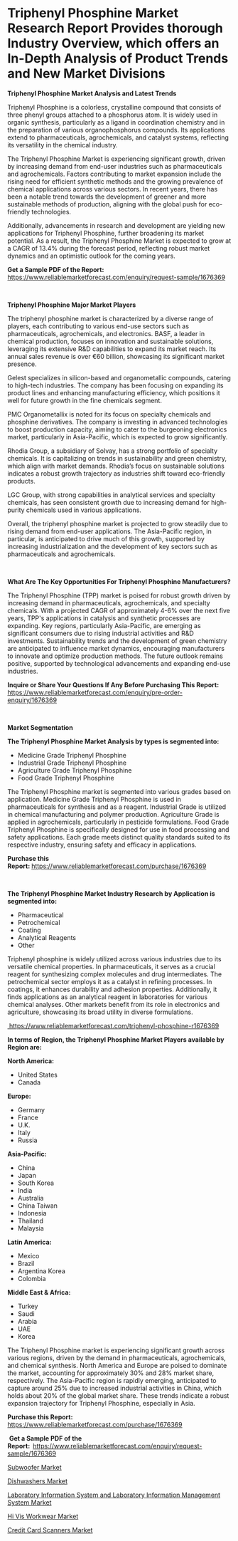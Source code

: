 <p><h1>Triphenyl Phosphine Market Research Report Provides thorough Industry Overview, which offers an In-Depth Analysis of Product Trends and New Market Divisions</h1></p><p><strong>Triphenyl Phosphine Market Analysis and Latest Trends</strong></p>
<p><p>Triphenyl Phosphine is a colorless, crystalline compound that consists of three phenyl groups attached to a phosphorus atom. It is widely used in organic synthesis, particularly as a ligand in coordination chemistry and in the preparation of various organophosphorus compounds. Its applications extend to pharmaceuticals, agrochemicals, and catalyst systems, reflecting its versatility in the chemical industry.</p><p>The Triphenyl Phosphine Market is experiencing significant growth, driven by increasing demand from end-user industries such as pharmaceuticals and agrochemicals. Factors contributing to market expansion include the rising need for efficient synthetic methods and the growing prevalence of chemical applications across various sectors. In recent years, there has been a notable trend towards the development of greener and more sustainable methods of production, aligning with the global push for eco-friendly technologies.</p><p>Additionally, advancements in research and development are yielding new applications for Triphenyl Phosphine, further broadening its market potential. As a result, the Triphenyl Phosphine Market is expected to grow at a CAGR of 13.4% during the forecast period, reflecting robust market dynamics and an optimistic outlook for the coming years.</p></p>
<p><strong>Get a Sample PDF of the Report:&nbsp;</strong> <a href="https://www.reliablemarketforecast.com/enquiry/request-sample/1676369?utm_campaign=1129&utm_medium=2&utm_source=Github&utm_content=ia&utm_term=30092024&utm_id=triphenyl-phosphine">https://www.reliablemarketforecast.com/enquiry/request-sample/1676369</a></p>
<p>&nbsp;</p>
<p><strong>Triphenyl Phosphine Major Market Players</strong></p>
<p><p>The triphenyl phosphine market is characterized by a diverse range of players, each contributing to various end-use sectors such as pharmaceuticals, agrochemicals, and electronics. BASF, a leader in chemical production, focuses on innovation and sustainable solutions, leveraging its extensive R&D capabilities to expand its market reach. Its annual sales revenue is over €60 billion, showcasing its significant market presence.</p><p>Gelest specializes in silicon-based and organometallic compounds, catering to high-tech industries. The company has been focusing on expanding its product lines and enhancing manufacturing efficiency, which positions it well for future growth in the fine chemicals segment.</p><p>PMC Organometallix is noted for its focus on specialty chemicals and phosphine derivatives. The company is investing in advanced technologies to boost production capacity, aiming to cater to the burgeoning electronics market, particularly in Asia-Pacific, which is expected to grow significantly.</p><p>Rhodia Group, a subsidiary of Solvay, has a strong portfolio of specialty chemicals. It is capitalizing on trends in sustainability and green chemistry, which align with market demands. Rhodia’s focus on sustainable solutions indicates a robust growth trajectory as industries shift toward eco-friendly products.</p><p>LGC Group, with strong capabilities in analytical services and specialty chemicals, has seen consistent growth due to increasing demand for high-purity chemicals used in various applications. </p><p>Overall, the triphenyl phosphine market is projected to grow steadily due to rising demand from end-user applications. The Asia-Pacific region, in particular, is anticipated to drive much of this growth, supported by increasing industrialization and the development of key sectors such as pharmaceuticals and agrochemicals. </p></p>
<p>&nbsp;</p>
<p><strong>What Are The Key Opportunities For Triphenyl Phosphine Manufacturers?</strong></p>
<p><p>The Triphenyl Phosphine (TPP) market is poised for robust growth driven by increasing demand in pharmaceuticals, agrochemicals, and specialty chemicals. With a projected CAGR of approximately 4-6% over the next five years, TPP's applications in catalysis and synthetic processes are expanding. Key regions, particularly Asia-Pacific, are emerging as significant consumers due to rising industrial activities and R&D investments. Sustainability trends and the development of green chemistry are anticipated to influence market dynamics, encouraging manufacturers to innovate and optimize production methods. The future outlook remains positive, supported by technological advancements and expanding end-use industries.</p></p>
<p><strong>Inquire or Share Your Questions If Any Before Purchasing This Report:</strong> <a href="https://www.reliablemarketforecast.com/enquiry/pre-order-enquiry/1676369?utm_campaign=1129&utm_medium=2&utm_source=Github&utm_content=ia&utm_term=30092024&utm_id=triphenyl-phosphine">https://www.reliablemarketforecast.com/enquiry/pre-order-enquiry/1676369</a></p>
<p>&nbsp;</p>
<p><strong>Market Segmentation</strong></p>
<p><strong>The Triphenyl Phosphine Market Analysis by types is segmented into:</strong></p>
<p><ul><li>Medicine Grade Triphenyl Phosphine</li><li>Industrial Grade Triphenyl Phosphine</li><li>Agriculture Grade Triphenyl Phosphine</li><li>Food Grade Triphenyl Phosphine</li></ul></p>
<p><p>The Triphenyl Phosphine market is segmented into various grades based on application. Medicine Grade Triphenyl Phosphine is used in pharmaceuticals for synthesis and as a reagent. Industrial Grade is utilized in chemical manufacturing and polymer production. Agriculture Grade is applied in agrochemicals, particularly in pesticide formulations. Food Grade Triphenyl Phosphine is specifically designed for use in food processing and safety applications. Each grade meets distinct quality standards suited to its respective industry, ensuring safety and efficacy in applications.</p></p>
<p><strong>Purchase this Report:&nbsp;</strong><a href="https://www.reliablemarketforecast.com/purchase/1676369?utm_campaign=1129&utm_medium=2&utm_source=Github&utm_content=ia&utm_term=30092024&utm_id=triphenyl-phosphine">https://www.reliablemarketforecast.com/purchase/1676369</a></p>
<p>&nbsp;</p>
<p><strong>The Triphenyl Phosphine Market Industry Research by Application is segmented into:</strong></p>
<p><ul><li>Pharmaceutical</li><li>Petrochemical</li><li>Coating</li><li>Analytical Reagents</li><li>Other</li></ul></p>
<p><p>Triphenyl phosphine is widely utilized across various industries due to its versatile chemical properties. In pharmaceuticals, it serves as a crucial reagent for synthesizing complex molecules and drug intermediates. The petrochemical sector employs it as a catalyst in refining processes. In coatings, it enhances durability and adhesion properties. Additionally, it finds applications as an analytical reagent in laboratories for various chemical analyses. Other markets benefit from its role in electronics and agriculture, showcasing its broad utility in diverse formulations.</p></p>
<p><a href="https://www.reliablemarketforecast.com/triphenyl-phosphine-r1676369?utm_campaign=1129&utm_medium=2&utm_source=Github&utm_content=ia&utm_term=30092024&utm_id=triphenyl-phosphine">&nbsp;https://www.reliablemarketforecast.com/triphenyl-phosphine-r1676369</a></p>
<p><strong>In terms of Region, the Triphenyl Phosphine Market Players available by Region are:</strong></p>
<p>
    <p> <strong> North America: </strong>
        <ul>
            <li>United States</li>
            <li>Canada</li>
        </ul>
        </p> 
    <p> <strong> Europe: </strong>
        <ul>
            <li>Germany</li>
            <li>France</li>
            <li>U.K.</li>
            <li>Italy</li>
            <li>Russia</li>
        </ul>
        </p> 
    <p> <strong> Asia-Pacific: </strong>
        <ul>
            <li>China</li>
            <li>Japan</li>
            <li>South Korea</li>
            <li>India</li>
            <li>Australia</li>
            <li>China Taiwan</li>
            <li>Indonesia</li>
            <li>Thailand</li>
            <li>Malaysia</li>
        </ul>
        </p> 
    <p> <strong> Latin America: </strong>
        <ul>
            <li>Mexico</li>
            <li>Brazil</li>
            <li>Argentina Korea</li>
            <li>Colombia</li>
        </ul>
        </p> 
    <p> <strong> Middle East & Africa: </strong>
        <ul>
            <li>Turkey</li>
            <li>Saudi</li>
            <li>Arabia</li>
            <li>UAE</li>
            <li>Korea</li>
        </ul>
    </p>
    </p>
<p><p>The Triphenyl Phosphine market is experiencing significant growth across various regions, driven by the demand in pharmaceuticals, agrochemicals, and chemical synthesis. North America and Europe are poised to dominate the market, accounting for approximately 30% and 28% market share, respectively. The Asia-Pacific region is rapidly emerging, anticipated to capture around 25% due to increased industrial activities in China, which holds about 20% of the global market share. These trends indicate a robust expansion trajectory for Triphenyl Phosphine, especially in Asia.</p></p>
<p><strong>Purchase this Report: </strong><a href="https://www.reliablemarketforecast.com/purchase/1676369?utm_campaign=1129&utm_medium=2&utm_source=Github&utm_content=ia&utm_term=30092024&utm_id=triphenyl-phosphine">https://www.reliablemarketforecast.com/purchase/1676369</a></p>
<p>&nbsp;<strong>Get a Sample PDF of the Report:&nbsp;&nbsp;</strong><a href="https://www.reliablemarketforecast.com/enquiry/request-sample/1676369?utm_campaign=1129&utm_medium=2&utm_source=Github&utm_content=ia&utm_term=30092024&utm_id=triphenyl-phosphine">https://www.reliablemarketforecast.com/enquiry/request-sample/1676369</a></p>
<p><strong></strong></p>
<p><p><a href="https://issuu.com/reportprime-2/docs/subwoofer-market-size-2030.pptx_b083240d5903da?utm_campaign=1129&utm_medium=2&utm_source=Github&utm_content=ia&utm_term=30092024&utm_id=triphenyl-phosphine">Subwoofer Market</a></p><p><a href="https://issuu.com/reportprime-2/docs/dishwashers-market-size-2030.pptx_6313421f520aad?utm_campaign=1129&utm_medium=2&utm_source=Github&utm_content=ia&utm_term=30092024&utm_id=triphenyl-phosphine">Dishwashers Market</a></p><p><a href="https://github.com/denzelze5o/Market-Research-Report-List-1/blob/main/laboratory-information-system-and-laboratory-information-management-system-market.md?utm_campaign=1129&utm_medium=2&utm_source=Github&utm_content=ia&utm_term=30092024&utm_id=triphenyl-phosphine">Laboratory Information System and Laboratory Information Management System Market</a></p><p><a href="https://www.linkedin.com/pulse/hi-vis-workwear-market-size-segmentation-trends-growth-analysis-x95cc?utm_campaign=1129&utm_medium=2&utm_source=Github&utm_content=ia&utm_term=30092024&utm_id=triphenyl-phosphine">Hi Vis Workwear Market</a></p><p><a href="https://www.linkedin.com/pulse/credit-card-scanners-market-overview-regional-outlook-competitive-uixze?utm_campaign=1129&utm_medium=2&utm_source=Github&utm_content=ia&utm_term=30092024&utm_id=triphenyl-phosphine">Credit Card Scanners Market</a></p></p>